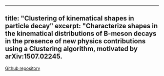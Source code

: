 
---
title: "Clustering of kinematical shapes in particle decay"
excerpt: "Characterize shapes in the kinematical distributions of B-meson decays in the presence of new physics contributions using a Clustering algorithm, motivated by arXiv:1507.02245.  
---

  [Github repository](https://github.com/celis/B_decays_clustering)


